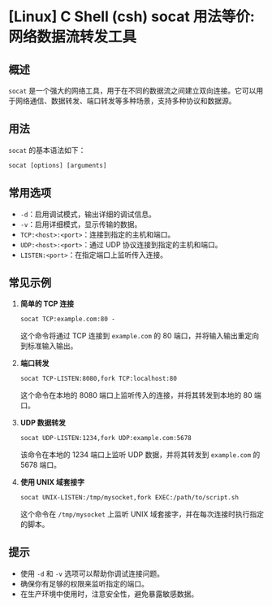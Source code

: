 # [Linux] C Shell (csh) socat 用法等价: 网络数据流转发工具

## 概述
`socat` 是一个强大的网络工具，用于在不同的数据流之间建立双向连接。它可以用于网络通信、数据转发、端口转发等多种场景，支持多种协议和数据源。

## 用法
`socat` 的基本语法如下：
```csh
socat [options] [arguments]
```

## 常用选项
- `-d`：启用调试模式，输出详细的调试信息。
- `-v`：启用详细模式，显示传输的数据。
- `TCP:<host>:<port>`：连接到指定的主机和端口。
- `UDP:<host>:<port>`：通过 UDP 协议连接到指定的主机和端口。
- `LISTEN:<port>`：在指定端口上监听传入连接。

## 常见示例
1. **简单的 TCP 连接**
   ```csh
   socat TCP:example.com:80 -
   ```
   这个命令将通过 TCP 连接到 `example.com` 的 80 端口，并将输入输出重定向到标准输入输出。

2. **端口转发**
   ```csh
   socat TCP-LISTEN:8080,fork TCP:localhost:80
   ```
   这个命令在本地的 8080 端口上监听传入的连接，并将其转发到本地的 80 端口。

3. **UDP 数据转发**
   ```csh
   socat UDP-LISTEN:1234,fork UDP:example.com:5678
   ```
   该命令在本地的 1234 端口上监听 UDP 数据，并将其转发到 `example.com` 的 5678 端口。

4. **使用 UNIX 域套接字**
   ```csh
   socat UNIX-LISTEN:/tmp/mysocket,fork EXEC:/path/to/script.sh
   ```
   这个命令在 `/tmp/mysocket` 上监听 UNIX 域套接字，并在每次连接时执行指定的脚本。

## 提示
- 使用 `-d` 和 `-v` 选项可以帮助你调试连接问题。
- 确保你有足够的权限来监听指定的端口。
- 在生产环境中使用时，注意安全性，避免暴露敏感数据。